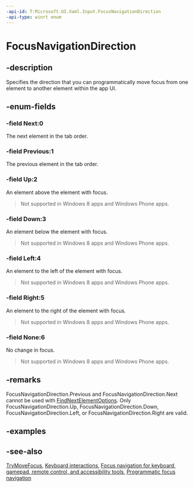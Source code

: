 ```yaml
---
-api-id: T:Microsoft.UI.Xaml.Input.FocusNavigationDirection
-api-type: winrt enum
---
```


<!-- Enumeration syntax
public enum Windows.UI.Xaml.Input.FocusNavigationDirection : int
-->

# FocusNavigationDirection

## -description

Specifies the direction that you can programmatically move focus from one element to another element within the app UI.

## -enum-fields

### -field Next:0

The next element in the tab order.

### -field Previous:1

The previous element in the tab order.

### -field Up:2

An element above the element with focus. 

> Not supported in Windows 8 apps and Windows Phone apps.

### -field Down:3

An element below the element with focus. 

> Not supported in Windows 8 apps and Windows Phone apps.

### -field Left:4

An element to the left of the element with focus. 

> Not supported in Windows 8 apps and Windows Phone apps.

### -field Right:5

An element to the right of the element with focus. 

> Not supported in Windows 8 apps and Windows Phone apps.

### -field None:6

No change in focus.

> Not supported in Windows 8 apps and Windows Phone apps.


## -remarks

FocusNavigationDirection.Previous and FocusNavigationDirection.Next cannot be used with [FindNextElementOptions](findnextelementoptions.md). Only FocusNavigationDirection.Up, FocusNavigationDirection.Down, FocusNavigationDirection.Left, or FocusNavigationDirection.Right are valid.

## -examples

## -see-also

[TryMoveFocus](/uwp/api/windows.ui.xaml.input.focusmanager.trymovefocus), [Keyboard interactions](/windows/apps/design/input/keyboard-interactions), [Focus navigation for keyboard, gamepad, remote control, and accessibility tools](/windows/apps/design/input/focus-navigation), [Programmatic focus navigation](/windows/apps/design/input/focus-navigation-programmatic)
